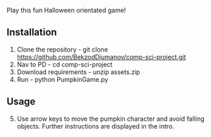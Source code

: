 Play this fun Halloween orientated game!

## Installation
1. Clone the repository - git clone https://github.com/BekzodDjumanov/comp-sci-project.git
2. Nav to PD - cd comp-sci-project
3. Download requirements - unzip assets.zip
4. Run - python PumpkinGame.py

## Usage
5. Use arrow keys to move the pumpkin character and avoid falling objects. Further instructions are displayed in the intro.
